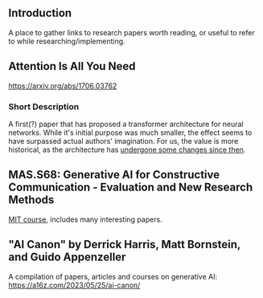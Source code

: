 ## Introduction

A place to gather links to research papers worth reading, or useful to refer to while researching/implementing.

## Attention Is All You Need

https://arxiv.org/abs/1706.03762

### Short Description

A first(?) paper that has proposed a transformer architecture for neural networks. While it's initial purpose was much smaller, the effect seems to have surpassed actual authors' imagination. For us, the value is more historical, as the architecture has [undergone some changes since then](https://magazine.sebastianraschka.com/p/why-the-original-transformer-figure).

## MAS.S68: Generative AI for Constructive Communication - Evaluation and New Research Methods

[MIT course](https://ai4comm.media.mit.edu/), includes many interesting papers.

## "AI Canon" by Derrick Harris, Matt Bornstein, and Guido Appenzeller

A compilation of papers, articles and courses on generative AI: https://a16z.com/2023/05/25/ai-canon/
